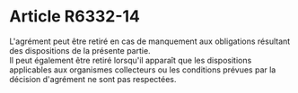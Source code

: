 # Article R6332-14

  
L'agrément peut être retiré en cas de manquement aux obligations résultant des dispositions de la présente partie.   
Il peut également être retiré lorsqu'il apparaît que les dispositions applicables aux organismes collecteurs ou les conditions prévues par la décision d'agrément ne sont pas respectées.
